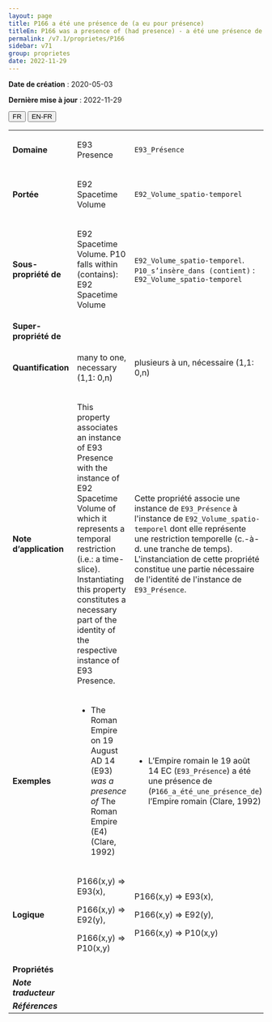 ```yaml
---
layout: page
title: P166 a été une présence de (a eu pour présence)
titleEn: P166 was a presence of (had presence) - a été une présence de (a eu pour présence)
permalink: /v7.1/proprietes/P166
sidebar: v71
group: proprietes
date: 2022-11-29
---
```


**Date de création** : 2020-05-03

**Dernière mise à jour** : 2022-11-29

<div class="lang-buttons">
  <button id="fr" class="activate">FR</button>
  <button id="en-fr">EN-FR</button>
</div>

<table>
				<tbody>
				<tr>
					<td><strong>Domaine</strong></td>
					<td class="en"><p>E93 Presence</p>
							</td>
						<td><p><code class="language-plaintext highlighter-rouge">E93_Présence</code> </p>
							</td>
						</tr>
					<tr>
					<td><strong>Portée</strong></td>
					<td class="en"><p>E92 Spacetime Volume</p>
							</td>
						<td><p><code class="language-plaintext highlighter-rouge">E92_Volume_spatio-temporel</code></p>
							</td>
						</tr>
					<tr>
					<td><strong>Sous-propriété de</strong></td>
					<td class="en"><p>E92 Spacetime Volume. P10 falls within (contains): E92 Spacetime Volume</p>
							</td>
						<td><p><code class="language-plaintext highlighter-rouge">E92_Volume_spatio-temporel</code>. <code class="language-plaintext highlighter-rouge">P10_s’insère_dans</code><code class="language-plaintext highlighter-rouge"> </code><code class="language-plaintext highlighter-rouge">(contient)</code> : <code class="language-plaintext highlighter-rouge">E92_Volume_spatio-temporel</code></p>
							</td>
						</tr>
					<tr>
					<td><strong>Super-propriété de</strong></td>
					<td class="en"><p></p>
							</td>
						<td><p></p>
							</td>
						</tr>
					<tr>
					<td><strong>Quantification</strong></td>
					<td class="en"><p>many to one, necessary (1,1: 0,n)</p>
							</td>
						<td><p>plusieurs à un, nécessaire (1,1: 0,n)</p>
							</td>
						</tr>
					<tr>
					<td><strong>Note d’application</strong></td>
					<td class="en"><p>This property associates an instance of E93 Presence with the instance of E92 Spacetime Volume of which it represents a temporal restriction (i.e.: a time-slice). Instantiating this property constitutes a necessary part of the identity of the respective instance of E93 Presence. </p>
							</td>
						<td><p>Cette propriété associe une instance de <code class="language-plaintext highlighter-rouge">E93_Présence</code> à l'instance de <code class="language-plaintext highlighter-rouge">E92_Volume_spatio-temporel</code> dont elle représente une restriction temporelle (c.-à-d. une tranche de temps). L'instanciation de cette propriété constitue une partie nécessaire de l'identité de l'instance de <code class="language-plaintext highlighter-rouge">E93_Présence</code>.</p>
							</td>
						</tr>
					<tr>
					<td><strong>Exemples</strong></td>
					<td class="en"><ul><li><p>The Roman Empire on 19 August AD 14 (E93) <em>was a presence of</em> The Roman Empire (E4) (Clare, 1992)</p>
							</li>
									</ul></td>
						<td><ul><li><p>L’Empire romain le 19 août 14 EC (<code class="language-plaintext highlighter-rouge">E93_Présence</code>) a été une présence de (<code class="language-plaintext highlighter-rouge">P166_a_été_une_présence_de</code>) l’Empire romain (Clare, 1992)</p>
							</li>
									</ul></td>
						</tr>
					<tr>
					<td><strong>Logique</strong></td>
					<td class="en"><p>P166(x,y) ⇒ E93(x),</p>
							<p>P166(x,y) ⇒ E92(y),</p>
							<p>P166(x,y) ⇒ P10(x,y)</p>
							</td>
						<td><p>P166(x,y) ⇒ E93(x),</p>
							<p>P166(x,y) ⇒ E92(y),</p>
							<p>P166(x,y) ⇒ P10(x,y)</p>
							</td>
						</tr>
					<tr>
					<td><strong>Propriétés</strong></td>
					<td class="en"><p></p>
							</td>
						<td><p></p>
							</td>
						</tr>
					<tr>
					<td><strong><em>Note traducteur</em></strong></td>
					<td colspan="2"><p></p>
							</td>
						</tr>
					<tr>
					<td><strong><em>Références</em></strong></td>
					<td colspan="2"><p><em></em></p>
							</td>
						</tr>
					</tbody>
				</table>
				
